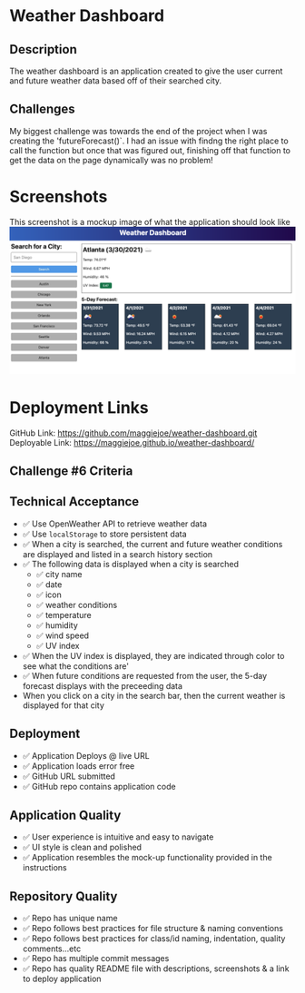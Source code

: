# Weather Dashboard


## Description
The weather dashboard is an application created to give the user current and future weather data based off of their searched city.

## Challenges
My biggest challenge was towards the end of the project when I was creating the 'futureForecast()`. I had an issue with findng the right place to call the function but once that was figured out, finishing off that function to get the data on the page dynamically was no problem!

# Screenshots
This screenshot is a mockup image of what the application should look like
![](./assets/images/weather-dashboard-mockup.png)

# Deployment Links
GitHub Link: https://github.com/maggiejoe/weather-dashboard.git
Deployable Link: https://maggiejoe.github.io/weather-dashboard/


## Challenge #6 Criteria


## Technical Acceptance
*  :white_check_mark:  Use OpenWeather API 
to retrieve weather data
*  :white_check_mark:  Use `localStorage` to store persistent data
*  :white_check_mark:  When a city is searched, the current and future weather conditions are displayed and listed in a search history section
*  :white_check_mark:  The following data is displayed when a city is searched
    *  :white_check_mark:  city name
    *  :white_check_mark:  date
    *  :white_check_mark:  icon
    *  :white_check_mark:  weather conditions
    *  :white_check_mark:  temperature
    *  :white_check_mark:  humidity
    *  :white_check_mark:  wind speed
    *  :white_check_mark:  UV index
*  :white_check_mark:  When the UV index is displayed, they are indicated through color to see what the conditions are'
 *  :white_check_mark:  When future conditions are requested from the user, the 5-day forecast displays with the preceeding data
 * When you click on a city in the search bar, then the current weather is displayed for that city

## Deployment

*  :white_check_mark: Application Deploys @ live URL
*  :white_check_mark: Application loads error free
*  :white_check_mark: GitHub URL submitted
*  :white_check_mark: GitHub repo contains application code

## Application Quality

*  :white_check_mark: User experience is intuitive and easy to navigate
*  :white_check_mark: UI style is clean and polished
*  :white_check_mark: Application resembles the mock-up functionality provided in the instructions

## Repository Quality
*  :white_check_mark: Repo has unique name
*  :white_check_mark: Repo follows best practices for file structure & naming conventions
*  :white_check_mark: Repo follows best practices for class/id naming, indentation, quality comments...etc
*  :white_check_mark: Repo has multiple commit messages
*  :white_check_mark: Repo has quality README file with descriptions, screenshots & a link to deploy application
